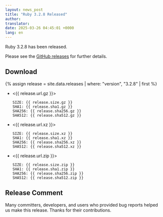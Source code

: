 ```yaml
---
layout: news_post
title: "Ruby 3.2.8 Released"
author:
translator:
date: 2025-03-26 04:45:01 +0000
lang: en
---
```


Ruby 3.2.8 has been released.

Please see the [GitHub releases](https://github.com/ruby/ruby/releases/tag/v3_2_8) for further details.

## Download

{% assign release = site.data.releases | where: "version", "3.2.8" | first %}

* <{{ release.url.gz }}>

      SIZE: {{ release.size.gz }}
      SHA1: {{ release.sha1.gz }}
      SHA256: {{ release.sha256.gz }}
      SHA512: {{ release.sha512.gz }}

* <{{ release.url.xz }}>

      SIZE: {{ release.size.xz }}
      SHA1: {{ release.sha1.xz }}
      SHA256: {{ release.sha256.xz }}
      SHA512: {{ release.sha512.xz }}

* <{{ release.url.zip }}>

      SIZE: {{ release.size.zip }}
      SHA1: {{ release.sha1.zip }}
      SHA256: {{ release.sha256.zip }}
      SHA512: {{ release.sha512.zip }}

## Release Comment

Many committers, developers, and users who provided bug reports helped us make this release.
Thanks for their contributions.
